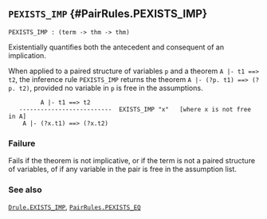 ## `PEXISTS_IMP` {#PairRules.PEXISTS_IMP}


```
PEXISTS_IMP : (term -> thm -> thm)
```



Existentially quantifies both the antecedent and consequent of an implication.


When applied to a paired structure of variables `p` and a
theorem `A |- t1 ==> t2`, the inference rule `PEXISTS_IMP` returns the
theorem `A |- (?p. t1) ==> (?p. t2)`,
provided no variable in `p` is free in the assumptions.
    
             A |- t1 ==> t2
       --------------------------  EXISTS_IMP "x"   [where x is not free in A]
        A |- (?x.t1) ==> (?x.t2)
    



### Failure

Fails if the theorem is not implicative, or if the term is not a paired
structure of variables, of if any variable in the pair is free in the
assumption list.

### See also

[`Drule.EXISTS_IMP`](#Drule.EXISTS_IMP), [`PairRules.PEXISTS_EQ`](#PairRules.PEXISTS_EQ)

